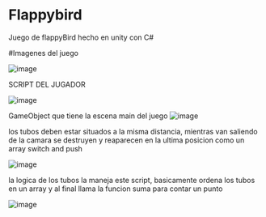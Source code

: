 # Flappybird
Juego de flappyBird hecho en unity con C#

#Imagenes del juego

![image](https://user-images.githubusercontent.com/66282767/156298725-44130153-f341-41ac-9b3d-9df38a6c7a9e.png)

SCRIPT DEL JUGADOR

![image](https://user-images.githubusercontent.com/66282767/156298841-e280a4bb-c533-454d-9ff3-99b987be7de1.png)

GameObject que tiene la escena main del juego
![image](https://user-images.githubusercontent.com/66282767/156298935-c716998f-7e03-4a29-bc5c-0caaf13c835f.png)

los tubos deben estar situados a la misma distancia, mientras van saliendo de la camara se destruyen y reaparecen en la ultima posicion como un array switch and push

![image](https://user-images.githubusercontent.com/66282767/156299146-b9817afa-1f34-44bf-9e48-c9916e3c553e.png)

la logica de los tubos la maneja este script,
basicamente ordena los tubos en un array y al final llama la funcion suma para contar un punto

![image](https://user-images.githubusercontent.com/66282767/156299245-6f7b69a6-6b3a-47d9-9065-ae55334fd522.png)




